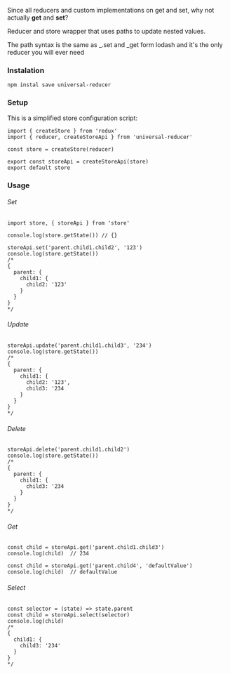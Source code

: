 Since all reducers and custom implementations on get and set, why not actually <b>get</b> and <b>set</b>?

Reducer and store wrapper that uses paths to update nested values.

The path syntax is the same as  _.set and _get form lodash
and it's the only reducer you will ever need


### Instalation
```
npm instal save universal-reducer
```
### Setup

This is a simplified store configuration script:
```
import { createStore } from 'redux'
import { reducer, createStoreApi } from 'universal-reducer'

const store = createStore(reducer)

export const storeApi = createStoreApi(store)
export default store
```

### Usage

###### Set
```
import store, { storeApi } from 'store'

console.log(store.getState()) // {}

storeApi.set('parent.child1.child2', '123')
console.log(store.getState())
/*
{
  parent: {
    child1: {
      child2: '123'
    }
  }
}
*/
```
###### Update
```
storeApi.update('parent.child1.child3', '234')
console.log(store.getState())
/*
{
  parent: {
    child1: {
      child2: '123',
      child3: '234
    }
  }
}
*/
```
###### Delete
```
storeApi.delete('parent.child1.child2')
console.log(store.getState())
/*
{
  parent: {
    child1: {
      child3: '234
    }
  }
}
*/
```
###### Get
```
const child = storeApi.get('parent.child1.child3')
console.log(child)  // 234

const child = storeApi.get('parent.child4', 'defaultValue')
console.log(child)  // defaultValue
```
###### Select
```
const selector = (state) => state.parent
const child = storeApi.select(selector)
console.log(child)
/*
{
  child1: {
    child3: '234'
  }
}
*/
```
